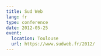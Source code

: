 ```yaml
---
title: Sud Web
lang: fr
type: conference
date: 2012-05-25
event:
  location: Toulouse
  url: https://www.sudweb.fr/2012/
---
```

